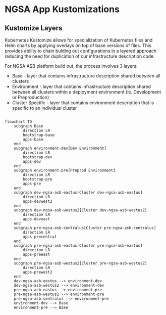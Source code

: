 # NGSA App Kustomizations

## Kustomize Layers

Kubernetes Kustomize allows for specialization of Kubernetes files and Helm charts by applying overlays on top of base versions of files. This provides ability to chain bulding out configurations in a layered approach reducing the need for duplication of our infrastructure description code.

For NGSA ASB platform build out, the process involves 3 layers:

- Base - layer that contains infrastructure description shared between all clusters
- Environment - layer that contains infrastructure description shared between all clusters within a deployment environment (ie. Development or Preproduction)
- Cluster Specific - layer that contains environment description that is specific to an individual cluster

```mermaid

flowchart TD
    subgraph Base
        direction LR
        bootstrap-base
        apps-base
    end
    subgraph environment-dev[Dev Environment]
        direction LR
        bootstrap-dev
        apps-dev
    end
    subgraph environment-pre[Preprod Environment]
        direction LR
        bootstrap-pre
        apps-pre
    end
    subgraph dev-ngsa-asb-eastus[Cluster dev-ngsa-asb-eastus]
        direction LR
        apps-devwest2
    end     
    subgraph dev-ngsa-asb-westus2[Cluster dev-ngsa-asb-westus2]
        direction LR
        apps-deveast
    end
    subgraph pre-ngsa-asb-centralus[Cluster pre-ngsa-asb-centralus]
        direction LR
        apps-precentral
    end
    subgraph pre-ngsa-asb-eastus[Cluster pre-ngsa-asb-eastus]
        direction LR
        apps-preeast
    end
    subgraph pre-ngsa-asb-westus2[Cluster pre-ngsa-asb-westus2]
        direction LR
        apps-prewest2
    end
    dev-ngsa-asb-eastus --> environment-dev
    dev-ngsa-asb-westus2 --> environment-dev
    pre-ngsa-asb-eastus --> environment-pre
    pre-ngsa-asb-westus2 --> environment-pre
    pre-ngsa-asb-centralus --> environment-pre
    environment-dev --> Base
    environment-pre --> Base 
```
